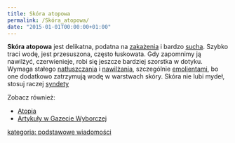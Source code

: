```yaml
---
title: Skóra atopowa
permalink: /Skóra_atopowa/
date: "2015-01-01T00:00:00+01:00"
---
```


**Skóra atopowa** jest delikatna, podatna na [zakażenia](/atopedia/gronkowiec_złocisty "wikilink") i bardzo [sucha](/atopedia/sucha_skóra "wikilink"). Szybko traci wodę, jest przesuszona, często łuskowata. Gdy zapomnimy ją nawilżyć, czerwienieje, robi się jeszcze bardziej szorstka w dotyku. Wymaga stałego [natłuszczania](/atopedia/natłuszczanie "wikilink") i [nawilżania](/atopedia/nawilżanie "wikilink"), szczególnie [emolientami](/atopedia/emolienty "wikilink"), bo one dodatkowo zatrzymują wodę w warstwach skóry. Skóra nie lubi mydeł, stosuj raczej [syndety](/atopedia/syndety "wikilink")

Zobacz również:

-   [Atopia](/atopedia/Atopia "wikilink")
-   [Artykuły w Gazecie Wyborczej](http://info.zdrowie.gazeta.pl/temat/zdrowie/sk%C3%B3ra+atopowa)

[kategoria: podstawowe wiadomości](/atopedia/kategoria:_podstawowe_wiadomości "wikilink")